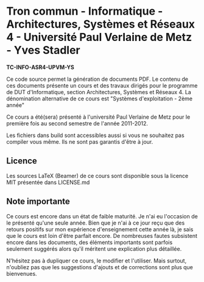 # Tron commun - Informatique - Architectures, Systèmes et Réseaux 4 - Université Paul Verlaine de Metz - Yves Stadler

**TC-INFO-ASR4-UPVM-YS** 

Ce code source permet la génération de documents PDF. Le contenu de ces
documents présente un cours et des travaux dirigés pour le programme de DUT
d'Informatique, section Architectures, Systèmes et Réseaux 4. La dénomination
alternative de ce cours est "Systèmes d'exploitation - 2ème année"

Ce cours a été(sera) présenté à l'université Paul Verlaine de Metz pour le première
fois au second semestre de l'année 2011-2012. 

Les fichiers dans build sont accessibles aussi si vous ne souhaitez pas
compiler vous même. Ils ne sont pas garantis d'être à jour.


## Licence

Les sources LaTeX (Beamer) de ce cours sont disponible sous la licence MIT
présentée dans LICENSE.md

## Note importante

Ce cours est encore dans un état de faible maturité. Je n'ai eu l'occasion de
le présenté qu'une seule année. Bien que je n'ai à ce jour reçu que des retours
positifs sur mon expérience d'enseignement cette année là, je sais que le cours
est loin d'être parfait encore. De nombreuses fautes subsistent encore dans les
documents, des éléments importants sont parfois seulement suggérés alors qu'il
méritent une explication plus détaillée. 

N'hésitez pas à dupliquer ce cours, le modifier et l'utiliser. Mais surtout,
n'oubliez pas que les suggestions d'ajouts et de corrections sont plus que
bienvenues.
